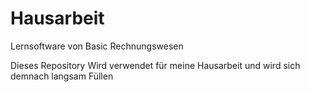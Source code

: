 # Hausarbeit
Lernsoftware von Basic Rechnungswesen

Dieses Repository Wird verwendet für meine Hausarbeit und wird sich demnach langsam Füllen
